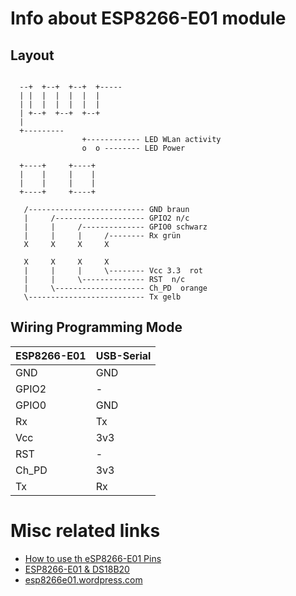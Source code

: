 # Info about ESP8266-E01 module


## Layout
```

  --+  +--+  +--+  +-----
  | |  |  |  |  |  |
  | |  |  |  |  |  |
  | +--+  +--+  +--+
  |
  +---------    
                +------------ LED WLan activity
                o  o -------- LED Power

  +----+     +----+  
  |    |     |    |
  |    |     |    |
  +----+     +----+

   /-------------------------- GND braun
   |     /-------------------- GPIO2 n/c
   |     |     /-------------- GPIO0 schwarz
   |     |     |     /-------- Rx grün
   X     X     X     X

   X     X     X     X   
   |     |     |     \-------- Vcc 3.3  rot
   |     |     \-------------- RST  n/c
   |     \-------------------- Ch_PD  orange
   \-------------------------- Tx gelb
```
## Wiring Programming Mode


| ESP8266-E01 | USB-Serial  |
|-------------|-------------|
|  GND        |     GND     |
|  GPIO2      |      -      |
|  GPIO0      |     GND     |
|    Rx       |     Tx      |
|    Vcc      |     3v3     |
|   RST       |      -      |
|   Ch_PD     |      3v3    |
|   Tx        |      Rx     |


# Misc related links

- [How to use th eSP8266-E01 Pins](http://www.instructables.com/id/How-to-use-the-ESP8266-01-pins/)
- [ESP8266-E01 & DS18B20](http://www.gtkdb.de/index_18_2887.html)
- [esp8266e01.wordpress.com](https://esp8266e01.wordpress.com/)
